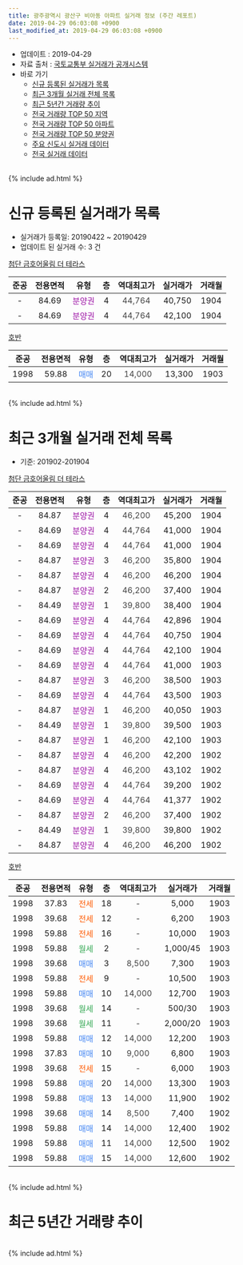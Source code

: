 ```yaml
---
title: 광주광역시 광산구 비아동 아파트 실거래 정보 (주간 레포트)
date: 2019-04-29 06:03:08 +0900
last_modified_at: 2019-04-29 06:03:08 +0900
---
```


* 업데이트 : 2019-04-29
* 자료 출처 : [국토교통부 실거래가 공개시스템](http://rt.molit.go.kr)
* 바로 가기
    * [신규 등록된 실거래가 목록](#신규-등록된-실거래가-목록)
    * [최근 3개월 실거래 전체 목록](#최근-3개월-실거래-전체-목록)
    * [최근 5년간 거래량 추이](#최근-5년간-거래량-추이)
    * [전국 거래량 TOP 50 지역](https://inasie.github.io/apt-trade-info/최근-3개월-전국에서-가장-거래가-많이-발생한-지역)
    * [전국 거래량 TOP 50 아파트](https://inasie.github.io/apt-trade-info/최근-3개월-전국에서-가장-거래가-많이-발생한-아파트)
    * [전국 거래량 TOP 50 분양권](https://inasie.github.io/apt-trade-info/최근-3개월-전국에서-가장-거래가-많이-발생한-분양권)
    * [주요 신도시 실거래 데이터](https://inasie.github.io/apt-trade-info/주요-신도시)
    * [전국 실거래 데이터](https://inasie.github.io/apt-trade-info/전국)
<br>
{% include ad.html %}
<br>

# 신규 등록된 실거래가 목록
* 실거래가 등록일: 20190422 ~ 20190429
* 업데이트 된 실거래 수: 3 건


[첨단 금호어울림 더 테라스](https://search.naver.com/search.naver?query=%EA%B4%91%EC%A3%BC%EA%B4%91%EC%97%AD%EC%8B%9C+%EA%B4%91%EC%82%B0%EA%B5%AC+%EB%B9%84%EC%95%84%EB%8F%99+%EC%B2%A8%EB%8B%A8+%EA%B8%88%ED%98%B8%EC%96%B4%EC%9A%B8%EB%A6%BC+%EB%8D%94+%ED%85%8C%EB%9D%BC%EC%8A%A4)

|준공|전용면적|유형|층|역대최고가|실거래가|거래월|
|:---:|:---:|:---:|:---:|:---:|:---:|:---:|
|-|84.69|<span style="color:#9C11A5">분양권</span>|4|<span style="color:#444444">44,764</span>|40,750|1904|
|-|84.69|<span style="color:#9C11A5">분양권</span>|4|<span style="color:#444444">44,764</span>|42,100|1904|

[호반](https://search.naver.com/search.naver?query=%EA%B4%91%EC%A3%BC%EA%B4%91%EC%97%AD%EC%8B%9C+%EA%B4%91%EC%82%B0%EA%B5%AC+%EB%B9%84%EC%95%84%EB%8F%99+%ED%98%B8%EB%B0%98)

|준공|전용면적|유형|층|역대최고가|실거래가|거래월|
|:---:|:---:|:---:|:---:|:---:|:---:|:---:|
|1998|59.88|<span style="color:#4285f3">매매</span>|20|<span style="color:#444444">14,000</span>|13,300|1903|


<br>
{% include ad.html %}
<br>

# 최근 3개월 실거래 전체 목록
* 기준: 201902-201904


[첨단 금호어울림 더 테라스](https://search.naver.com/search.naver?query=%EA%B4%91%EC%A3%BC%EA%B4%91%EC%97%AD%EC%8B%9C+%EA%B4%91%EC%82%B0%EA%B5%AC+%EB%B9%84%EC%95%84%EB%8F%99+%EC%B2%A8%EB%8B%A8+%EA%B8%88%ED%98%B8%EC%96%B4%EC%9A%B8%EB%A6%BC+%EB%8D%94+%ED%85%8C%EB%9D%BC%EC%8A%A4)

|준공|전용면적|유형|층|역대최고가|실거래가|거래월|
|:---:|:---:|:---:|:---:|:---:|:---:|:---:|
|-|84.87|<span style="color:#9C11A5">분양권</span>|4|<span style="color:#444444">46,200</span>|45,200|1904|
|-|84.69|<span style="color:#9C11A5">분양권</span>|4|<span style="color:#444444">44,764</span>|41,000|1904|
|-|84.69|<span style="color:#9C11A5">분양권</span>|4|<span style="color:#444444">44,764</span>|41,000|1904|
|-|84.87|<span style="color:#9C11A5">분양권</span>|3|<span style="color:#444444">46,200</span>|35,800|1904|
|-|84.87|<span style="color:#9C11A5">분양권</span>|4|<span style="color:#444444">46,200</span>|46,200|1904|
|-|84.87|<span style="color:#9C11A5">분양권</span>|2|<span style="color:#444444">46,200</span>|37,400|1904|
|-|84.49|<span style="color:#9C11A5">분양권</span>|1|<span style="color:#444444">39,800</span>|38,400|1904|
|-|84.69|<span style="color:#9C11A5">분양권</span>|4|<span style="color:#444444">44,764</span>|42,896|1904|
|-|84.69|<span style="color:#9C11A5">분양권</span>|4|<span style="color:#444444">44,764</span>|40,750|1904|
|-|84.69|<span style="color:#9C11A5">분양권</span>|4|<span style="color:#444444">44,764</span>|42,100|1904|
|-|84.69|<span style="color:#9C11A5">분양권</span>|4|<span style="color:#444444">44,764</span>|41,000|1903|
|-|84.87|<span style="color:#9C11A5">분양권</span>|3|<span style="color:#444444">46,200</span>|38,500|1903|
|-|84.69|<span style="color:#9C11A5">분양권</span>|4|<span style="color:#444444">44,764</span>|43,500|1903|
|-|84.87|<span style="color:#9C11A5">분양권</span>|1|<span style="color:#444444">46,200</span>|40,050|1903|
|-|84.49|<span style="color:#9C11A5">분양권</span>|1|<span style="color:#444444">39,800</span>|39,500|1903|
|-|84.87|<span style="color:#9C11A5">분양권</span>|1|<span style="color:#444444">46,200</span>|42,100|1903|
|-|84.87|<span style="color:#9C11A5">분양권</span>|4|<span style="color:#444444">46,200</span>|42,200|1902|
|-|84.87|<span style="color:#9C11A5">분양권</span>|4|<span style="color:#444444">46,200</span>|43,102|1902|
|-|84.69|<span style="color:#9C11A5">분양권</span>|4|<span style="color:#444444">44,764</span>|39,200|1902|
|-|84.69|<span style="color:#9C11A5">분양권</span>|4|<span style="color:#444444">44,764</span>|41,377|1902|
|-|84.87|<span style="color:#9C11A5">분양권</span>|2|<span style="color:#444444">46,200</span>|37,400|1902|
|-|84.49|<span style="color:#9C11A5">분양권</span>|1|<span style="color:#444444">39,800</span>|39,800|1902|
|-|84.87|<span style="color:#9C11A5">분양권</span>|4|<span style="color:#444444">46,200</span>|46,200|1902|

[호반](https://search.naver.com/search.naver?query=%EA%B4%91%EC%A3%BC%EA%B4%91%EC%97%AD%EC%8B%9C+%EA%B4%91%EC%82%B0%EA%B5%AC+%EB%B9%84%EC%95%84%EB%8F%99+%ED%98%B8%EB%B0%98)

|준공|전용면적|유형|층|역대최고가|실거래가|거래월|
|:---:|:---:|:---:|:---:|:---:|:---:|:---:|
|1998|37.83|<span style="color:#ff5a00">전세</span>|18|<span style="color:#444444">-</span>|5,000|1903|
|1998|39.68|<span style="color:#ff5a00">전세</span>|12|<span style="color:#444444">-</span>|6,200|1903|
|1998|59.88|<span style="color:#ff5a00">전세</span>|16|<span style="color:#444444">-</span>|10,000|1903|
|1998|59.88|<span style="color:#34a853">월세</span>|2|<span style="color:#444444">-</span>|1,000/45|1903|
|1998|39.68|<span style="color:#4285f3">매매</span>|3|<span style="color:#444444">8,500</span>|7,300|1903|
|1998|59.88|<span style="color:#ff5a00">전세</span>|9|<span style="color:#444444">-</span>|10,500|1903|
|1998|59.88|<span style="color:#4285f3">매매</span>|10|<span style="color:#444444">14,000</span>|12,700|1903|
|1998|39.68|<span style="color:#34a853">월세</span>|14|<span style="color:#444444">-</span>|500/30|1903|
|1998|39.68|<span style="color:#34a853">월세</span>|11|<span style="color:#444444">-</span>|2,000/20|1903|
|1998|59.88|<span style="color:#4285f3">매매</span>|12|<span style="color:#444444">14,000</span>|12,200|1903|
|1998|37.83|<span style="color:#4285f3">매매</span>|10|<span style="color:#444444">9,000</span>|6,800|1903|
|1998|39.68|<span style="color:#ff5a00">전세</span>|15|<span style="color:#444444">-</span>|6,000|1903|
|1998|59.88|<span style="color:#4285f3">매매</span>|20|<span style="color:#444444">14,000</span>|13,300|1903|
|1998|59.88|<span style="color:#4285f3">매매</span>|13|<span style="color:#444444">14,000</span>|11,900|1902|
|1998|39.68|<span style="color:#4285f3">매매</span>|14|<span style="color:#444444">8,500</span>|7,400|1902|
|1998|59.88|<span style="color:#4285f3">매매</span>|14|<span style="color:#444444">14,000</span>|12,400|1902|
|1998|59.88|<span style="color:#4285f3">매매</span>|11|<span style="color:#444444">14,000</span>|12,500|1902|
|1998|59.88|<span style="color:#4285f3">매매</span>|15|<span style="color:#444444">14,000</span>|12,600|1902|


<br>
{% include ad.html %}
<br>

# 최근 5년간 거래량 추이


<div style="width:100%;">
    <canvas id="deal_progress" height="200"></canvas>
</div>

<script>
new Chart(document.getElementById("deal_progress"), {
    type: 'line',
    data: {
        labels: ['201404','201405','201406','201407','201408','201409','201410','201411','201412','201501','201502','201503','201504','201505','201506','201507','201508','201509','201510','201511','201512','201601','201602','201603','201604','201605','201606','201607','201608','201609','201610','201611','201612','201701','201702','201703','201704','201705','201706','201707','201708','201709','201710','201711','201712','201801','201802','201803','201804','201805','201806','201807','201808','201809','201810','201811','201812','201901','201902','201903','201904'],
        datasets: [{
            label: '매매',
            pointRadius: 1,
            data: [2, 2, 1, 2, 3, 1, 4, 3, 23, 9, 17, 56, 32, 10, 7, 6, 25, 5, 10, 11, 12, 15, 13, 9, 7, 16, 7, 9, 14, 7, 4, 13, 8, 10, 11, 14, 9, 8, 5, 12, 6, 10, 8, 5, 7, 10, 9, 16, 12, 10, 14, 11, 18, 16, 8, 8, 7, 10, 12, 11, 10],
            borderColor: "rgba(255, 201, 14, 1)",
            backgroundColor: "rgba(255, 201, 14, 0.5)",
            fill: false,
            lineTension: 0
        },{
            label: '전월세',
            pointRadius: 1,
            data: [22, 31, 37, 18, 23, 14, 19, 11, 14, 22, 15, 15, 11, 19, 28, 11, 21, 18, 14, 15, 11, 8, 12, 10, 10, 13, 11, 8, 18, 12, 11, 5, 3, 3, 7, 10, 7, 9, 11, 3, 11, 7, 8, 3, 4, 1, 3, 8, 5, 4, 7, 4, 1, 2, 3, 3, 1, 1, 0, 8, 0],
            borderColor: "rgba(0, 141, 185, 1)",
            backgroundColor: "rgba(0, 141, 185, 0.5)",
            fill: false,
            lineTension: 0
        }
        ]
    },
    options: {
        responsive: true,
        title: {
            display: false
        },
        tooltips: {
            mode: 'index',
            intersect: false
        },
        hover: {
            mode: 'nearest',
            intersect: true
        },
        scales: {
            xAxes: [{
                display: true,
                scaleLabel: {
                    display: true,
                    labelString: '년/월'
                }
            }],
            yAxes: [{
                display: true,
                ticks: {
                    suggestedMin: 0,
                },
                scaleLabel: {
                    display: true,
                    labelString: '실거래 수'
                }
            }]
        }
    }
});

</script>


<br>
{% include ad.html %}
<br>

